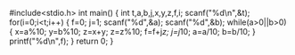 #include<stdio.h>
int main()
{
int t,a,b,j,x,y,z,f,i;
scanf("%d\n",&t);
for(i=0;i<t;i++)
{
    f=0;
    j=1;
   scanf("%d",&a);
   scanf("%d",&b);
   while(a>0||b>0)
   {
       x=a%10;
       y=b%10;
       z=x+y;
       z=z%10;
       f=f+j*z;
       j=j*10;
       a=a/10;
       b=b/10;
   }
   printf("%d\n",f);
}
return 0;
}

